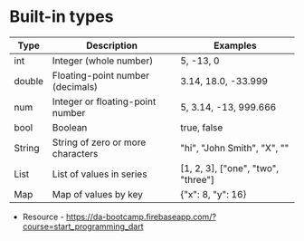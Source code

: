 # Built-in types

|  Type  | Description                       | Examples                           |
|--------|-----------------------------------|------------------------------------|
|int     | Integer (whole number)            | 5, -13, 0                          |
|double  | Floating-point number (decimals)  | 3.14, 18.0, -33.999                |
|num     | Integer or floating-point number  | 5, 3.14, -13, 999.666              |
|bool    | Boolean                           | true, false                        |
|String  | String of zero or more characters | "hi", "John Smith", "X", ""        |
|List    | List of values in series          | [1, 2, 3], ["one", "two", "three"] |
|Map     | Map of values by key              | {"x": 8, "y": 16}                  |

- Resource - https://da-bootcamp.firebaseapp.com/?course=start_programming_dart